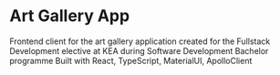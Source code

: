 # Art Gallery App

Frontend client for the art gallery application created for the Fullstack Development elective at KEA during Software Development Bachelor programme
Built with React, TypeScript, MaterialUI, ApolloClient
